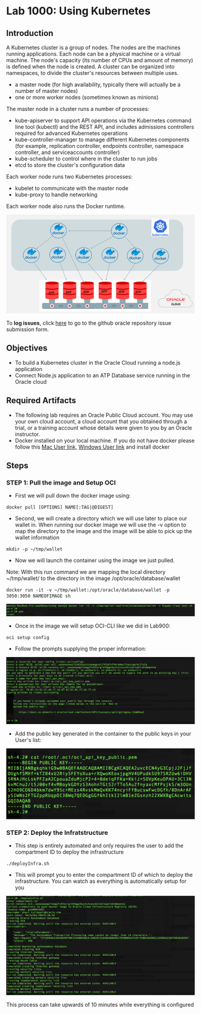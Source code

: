 # Lab 1000: Using Kubernetes

## Introduction

A Kubernetes cluster is a group of nodes. The nodes are the machines running applications. Each node can be a physical machine or a virtual machine. The node's capacity (its number of CPUs and amount of memory) is defined when the node is created. A cluster can be organized into namespaces, to divide the cluster's resources between multiple uses.

- a master node (for high availability, typically there will actually be a number of master nodes)
- one or more worker nodes (sometimes known as minions)

The master node in a cluster runs a number of processes:

- kube-apiserver to support API operations via the Kubernetes command line tool (kubectl) and the REST API, and includes admissions controllers required for advanced Kubernetes operations
- kube-controller-manager to manage different Kubernetes components (for example, replication controller, endpoints controller, namespace controller, and serviceaccounts controller)
- kube-scheduler to control where in the cluster to run jobs
- etcd to store the cluster's configuration data

Each worker node runs two Kubernetes processes:

- kubelet to communicate with the master node
- kube-proxy to handle networking

Each worker node also runs the Docker runtime.

![](./images/800/Picture300.png)


To **log issues**, click [here](https://github.com/cloudsolutionhubs/autonomous-transaction-processing/issues/new) to go to the github oracle repository issue submission form.

## Objectives

- To build a Kubernetes cluster in the Oracle Cloud running a node.js application
- Connect Node.js application to an ATP Database service running in the Oracle cloud

## Required Artifacts

-   The following lab requires an Oracle Public Cloud account. You may use your own cloud account, a cloud account that you obtained through a trial, or a training account whose details were given to you by an Oracle instructor.
- Docker installed on your local machine. If you do not have docker please follow this [Mac User link](https://docs.docker.com/docker-for-mac/install/), [Windows User link](https://docs.docker.com/docker-for-windows/install/) and install docker

## Steps

### **STEP 1: Pull the image and Setup OCI**

- First we will pull down the docker image using:


```
docker pull [OPTIONS] NAME[:TAG|@DIGEST]
```

- Second, we will create a directory which we will use later to place our wallet in. When running our docker image we will use the -v option to map the directory to the image and the image will be able to pick up the wallet information

```
mkdir -p ~/tmp/wallet
```

- Now we will launch the container using the image we just pulled.

Note: With this run command we are mapping the local directory ~/tmp/wallet/ to the directory in the image /opt/oracle/database/wallet

```
docker run -it -v ~/tmp/wallet:/opt/oracle/database/wallet -p 3050:3050 NAMEOFIMAGE sh
```

![](./images/1000/lab1000-1.png)

- Once in the image we will setup OCI-CLI like we did in Lab900:

```
oci setup config
```

- Follow the prompts supplying the proper information:

![](./images/1000/lab1000-2.png)

- Add the public key generated in the container to the public keys in your User's list:

![](./images/1000/lab1000-3.png)


### **STEP 2: Deploy the Infratstructure**

- This step is entirely automated and only requires the user to add the compartment ID to deploy the infrastructure

```
./deployInfra.sh
```

- This will prompt you to enter the compartment ID of which to deploy the infrastructure. You can watch as everything is automatically setup for you

![](./images/1000/lab1000-4.png)

This process can take upwards of 10 minutes while everything is configured







